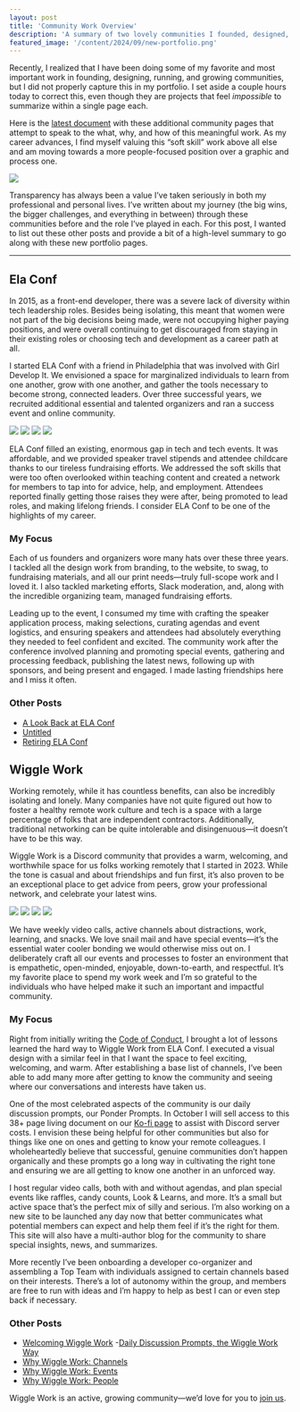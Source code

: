 ```yaml
---
layout: post
title: 'Community Work Overview'
description: 'A summary of two lovely communities I founded, designed, managed, and grown.'
featured_image: '/content/2024/09/new-portfolio.png'
---
```

Recently, I realized that I have been doing some of my favorite and most important work in founding, designing, running, and growing communities, but I did not properly capture this in my portfolio. I set aside a couple hours today to correct this, even though they are projects that feel *impossible* to summarize within a single page each. 

Here is the [latest document](https://jonitrythall.com/assets/trythall-portfolio.pdf) with these additional community pages that attempt to speak to the what, why, and how of this meaningful work. As my career advances, I find myself valuing this “soft skill” work above all else and am moving towards a more people-focused position over a graphic and process one. 

<img src="/content/2024/09/new-portfolio.png">

Transparency has always been a value I’ve taken seriously in both my professional and personal lives. I’ve written about my journey (the big wins, the bigger challenges, and everything in between) through these communities before and the role I’ve played in each. For this post, I wanted to list out these other posts and provide a bit of a high-level summary to go along with these new portfolio pages. 

<hr />

## Ela Conf

In 2015, as a front-end developer, there was a severe lack of diversity within tech leadership roles. Besides being isolating, this meant that women were not part of the big decisions being made, were not occupying higher paying positions, and were overall continuing to get discouraged from staying in their existing roles or choosing tech and development as a career path at all.

I started ELA Conf with a friend in Philadelphia that was involved with Girl Develop It. We envisioned a space for marginalized individuals to learn from one another, grow with one another, and gather the tools necessary to become strong, connected leaders. Over three successful years, we recruited additional essential and talented organizers and ran a success event and online community.

<div class="gallery" data-columns="2">
  <img src="/content/2024/09/mission.JPG">
  <img src="/content/2024/09/postcards-ela.jpeg">
  <img src="/content/2024/09/table.jpg">
  <img src="/content/2024/09/team.jpg">
</div>

ELA Conf filled an existing, enormous gap in tech and tech events. It was affordable, and we provided speaker travel stipends and attendee childcare thanks to our tireless fundraising efforts. We addressed the soft skills that were too often overlooked within teaching content and created a network for members to tap into for advice, help, and employment. Attendees reported finally getting those raises they were after, being promoted to lead roles, and making lifelong friends. I consider ELA Conf to be one of the highlights of my career.

### My Focus

Each of us founders and organizers wore many hats over these three years. I tackled all the design work from branding, to the website, to swag, to fundraising materials, and all our print needs—truly full-scope work and I loved it. I also tackled marketing efforts, Slack moderation, and, along with the incredible organizing team, managed fundraising efforts.

Leading up to the event, I consumed my time with crafting the speaker application process, making selections, curating agendas and event logistics, and ensuring speakers and attendees had absolutely everything they needed to feel confident and excited. The community work after the conference involved planning and promoting special events, gathering and processing feedback, publishing the latest news, following up with sponsors, and being present and engaged. I made lasting friendships here and I miss it often.     

### Other Posts

- [A Look Back at ELA Conf](https://jonitrythall.com/a-look-back-on-ela-conf)
- [Untitled](https://jonitrythall.com/untitled)
- [Retiring ELA Conf](https://jonitrythall.com/retiring-ela-conf)

## Wiggle Work

Working remotely, while it has countless benefits, can also be incredibly isolating and lonely. Many companies have not quite figured out how to foster a healthy remote work culture and tech is a space with a large percentage of folks that are independent contractors. Additionally, traditional networking can be quite intolerable and disingenuous—it doesn’t have to be this way.

Wiggle Work is a Discord community that provides a warm, welcoming, and worthwhile space for us folks working remotely that I started in 2023. While the tone is casual and about friendships and fun first, it’s also proven to be an exceptional place to get advice from peers, grow your professional network, and celebrate your latest wins.

<div class="gallery" data-columns="2">
  <img src="/content/2024/09/contest.jpeg">
  <img src="/content/2024/09/whiteboard.png">
  <img src="/content/2024/09/postcards.JPG">
  <img src="/content/2024/09/writing.png">
</div>

We have weekly video calls, active channels about distractions, work, learning, and snacks. We love snail mail and have special events—it’s the essential water cooler bonding we would otherwise miss out on. I deliberately craft all our events and processes to foster an environment that is empathetic, open-minded, enjoyable, down-to-earth, and respectful. It’s my favorite place to spend my work week and I’m so grateful to the individuals who have helped make it such an important and impactful community.

### My Focus 

Right from initially writing the [Code of Conduct](https://docs.google.com/document/d/1WtNE6KtcRcA-vilWVaot0GDVpTamyRJS1g0vXHyyw_k/edit?usp=sharing), I brought a lot of lessons learned the hard way to Wiggle Work from ELA Conf. I executed a visual design with a similar feel in that I want the space to feel exciting, welcoming, and warm. After establishing a base list of channels, I’ve been able to add many more after getting to know the community and seeing where our conversations and interests have taken us.  

One of the most celebrated aspects of the community is our daily discussion prompts, our Ponder Prompts. In October I will sell access to this 38+ page living document on our [Ko-fi page](https://ko-fi.com/wigglework) to assist with Discord server costs. I envision these being helpful for other communities but also for things like one on ones and getting to know your remote colleagues. I wholeheartedly believe that successful, genuine communities don’t happen organically and these prompts go a long way in cultivating the right tone and ensuring we are all getting to know one another in an unforced way.  

I host regular video calls, both with and without agendas, and plan special events like raffles, candy counts, Look & Learns, and more. It’s a small but active space that’s the perfect mix of silly and serious. I’m also working on a new site to be launched any day now that better communicates what potential members can expect and help them feel if it’s the right for them. This site will also have a multi-author blog for the community to share special insights, news, and summarizes. 

More recently I’ve been onboarding a developer co-organizer and assembling a Top Team with individuals assigned to certain channels based on their interests. There’s a lot of autonomy within the group, and members are free to run with ideas and I’m happy to help as best I can or even step back if necessary. 

### Other Posts

- [Welcoming Wiggle Work](https://jonitrythall.com/welcoming-wiggle-work)
-[Daily Discussion Prompts, the Wiggle Work Way](https://jonitrythall.com/daily-discussion-prompts-wiggle-work-way)
- [Why Wiggle Work: Channels](​​https://jonitrythall.com/why-wiggle-work-channels)
- [Why Wiggle Work: Events](https://jonitrythall.com/why-wiggle-work-events)
- [Why Wiggle Work: People](https://jonitrythall.com/why-wiggle-work-people)

Wiggle Work is an active, growing community—we’d love for you to [join us](https://wiggle.work/).